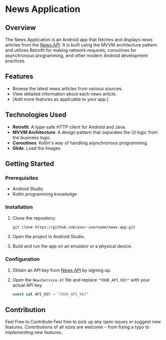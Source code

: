 # News Application


## Overview

The News Application is an Android app that fetches and displays news articles from the [News API](https://newsapi.org/). It is built using the MVVM architecture pattern and utilizes Retrofit for making network requests, coroutines for asynchronous programming, and other modern Android development practices.

## Features

- Browse the latest news articles from various sources.
- View detailed information about each news article.
- [Add more features as applicable to your app.]

## Technologies Used

- **Retrofit**: A type-safe HTTP client for Android and Java.
- **MVVM Architecture**: A design pattern that separates the UI logic from the business logic.
- **Coroutines**: Kotlin's way of handling asynchronous programming.
- **Glide**: Load the Images

## Getting Started

### Prerequisites

- Android Studio
- Kotlin programming knowledge

### Installation

1. Clone the repository:

    ```bash
    git clone https://github.com/your-username/news-app.git
    ```

2. Open the project in Android Studio.

3. Build and run the app on an emulator or a physical device.

### Configuration

1. Obtain an API key from [News API](https://newsapi.org/) by signing up.

2. Open the `NewsService.kt` file and replace `"YOUR_API_KEY"` with your actual API key.

   ```kotlin
   const val API_KEY = "YOUR_API_KEY"
## Contribution
Feel Free to Contribute
Feel free to pick up any open issues or suggest new features. Contributions of all sizes are welcome – from fixing a typo to implementing new features.
